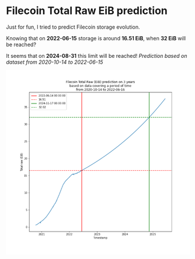 # Filecoin Total Raw EiB prediction

Just for fun, I tried to predict Filecoin storage evolution.

Knowing that on **2022-06-15** storage is around **16.51 EiB**, when **32 EiB** will be reached?

It seems that on **2024-08-31** this limit will be reached! *Prediction based on dataset from 2020-10-14 to 2022-06-15*

![alt text](https://github.com/romainvaltier/filecoin_total_raw_eib_power_prediction/raw/main/filecoin_total_raw_eib_power_prediction.png "Filecoin Raw EiB prediction")
